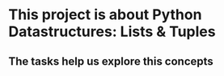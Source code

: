 # This project is about Python Datastructures: Lists & Tuples
## The tasks help us explore this concepts
